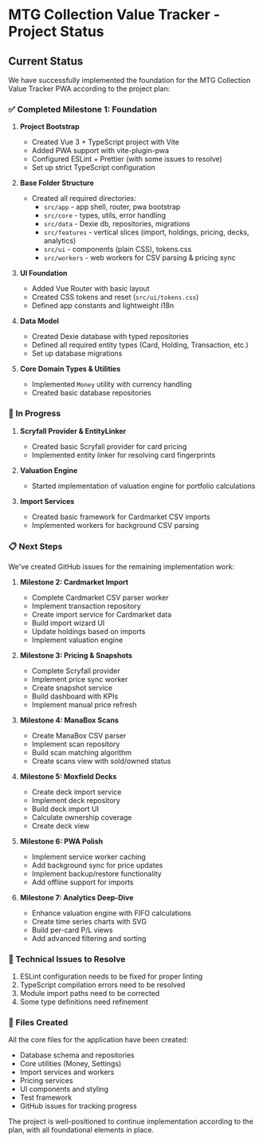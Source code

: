 # MTG Collection Value Tracker - Project Status

## Current Status

We have successfully implemented the foundation for the MTG Collection Value Tracker PWA according to the project plan:

### ✅ Completed Milestone 1: Foundation

1. **Project Bootstrap**
   - Created Vue 3 + TypeScript project with Vite
   - Added PWA support with vite-plugin-pwa
   - Configured ESLint + Prettier (with some issues to resolve)
   - Set up strict TypeScript configuration

2. **Base Folder Structure**
   - Created all required directories:
     - `src/app` - app shell, router, pwa bootstrap
     - `src/core` - types, utils, error handling
     - `src/data` - Dexie db, repositories, migrations
     - `src/features` - vertical slices (import, holdings, pricing, decks, analytics)
     - `src/ui` - components (plain CSS), tokens.css
     - `src/workers` - web workers for CSV parsing & pricing sync

3. **UI Foundation**
   - Added Vue Router with basic layout
   - Created CSS tokens and reset (`src/ui/tokens.css`)
   - Defined app constants and lightweight i18n

4. **Data Model**
   - Created Dexie database with typed repositories
   - Defined all required entity types (Card, Holding, Transaction, etc.)
   - Set up database migrations

5. **Core Domain Types & Utilities**
   - Implemented `Money` utility with currency handling
   - Created basic database repositories

### 🚧 In Progress

1. **Scryfall Provider & EntityLinker**
   - Created basic Scryfall provider for card pricing
   - Implemented entity linker for resolving card fingerprints

2. **Valuation Engine**
   - Started implementation of valuation engine for portfolio calculations

3. **Import Services**
   - Created basic framework for Cardmarket CSV imports
   - Implemented workers for background CSV parsing

### 📋 Next Steps

We've created GitHub issues for the remaining implementation work:

1. **Milestone 2: Cardmarket Import**
   - Complete Cardmarket CSV parser worker
   - Implement transaction repository
   - Create import service for Cardmarket data
   - Build import wizard UI
   - Update holdings based on imports
   - Implement valuation engine

2. **Milestone 3: Pricing & Snapshots**
   - Complete Scryfall provider
   - Implement price sync worker
   - Create snapshot service
   - Build dashboard with KPIs
   - Implement manual price refresh

3. **Milestone 4: ManaBox Scans**
   - Create ManaBox CSV parser
   - Implement scan repository
   - Build scan matching algorithm
   - Create scans view with sold/owned status

4. **Milestone 5: Moxfield Decks**
   - Create deck import service
   - Implement deck repository
   - Build deck import UI
   - Calculate ownership coverage
   - Create deck view

5. **Milestone 6: PWA Polish**
   - Implement service worker caching
   - Add background sync for price updates
   - Implement backup/restore functionality
   - Add offline support for imports

6. **Milestone 7: Analytics Deep-Dive**
   - Enhance valuation engine with FIFO calculations
   - Create time series charts with SVG
   - Build per-card P/L views
   - Add advanced filtering and sorting

### 🔧 Technical Issues to Resolve

1. ESLint configuration needs to be fixed for proper linting
2. TypeScript compilation errors need to be resolved
3. Module import paths need to be corrected
4. Some type definitions need refinement

### 📁 Files Created

All the core files for the application have been created:
- Database schema and repositories
- Core utilities (Money, Settings)
- Import services and workers
- Pricing services
- UI components and styling
- Test framework
- GitHub issues for tracking progress

The project is well-positioned to continue implementation according to the plan, with all foundational elements in place.